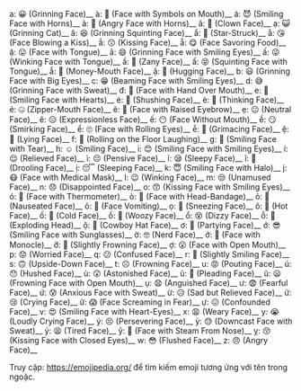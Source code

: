a: 😀 (Grinning Face)__
à: 🤬 (Face with Symbols on Mouth)__
á: 😈 (Smiling Face with Horns)__
ả: 👿 (Angry Face with Horns)__
ã: 🤡 (Clown Face)__
ạ: 😺 (Grinning Cat)__
ă: 😆 (Grinning Squinting Face)__
ắ: 🤩 (Star-Struck)__
ằ: 😘 (Face Blowing a Kiss)__
ẳ: 😗 (Kissing Face)__
ẵ: 😋 (Face Savoring Food)__
ặ: 😛 (Face with Tongue)__
â: 😄 (Grinning Face with Smiling Eyes)__
ấ: 😜 (Winking Face with Tongue)__
ầ: 🤪 (Zany Face)__
ẩ: 😝 (Squinting Face with Tongue)__
ẫ: 🤑 (Money-Mouth Face)__
ậ: 🤗 (Hugging Face)__
b: 😃 (Grinning Face with Big Eyes)__
c: 😁 (Beaming Face with Smiling Eyes)__
d: 😅 (Grinning Face with Sweat)__
đ: 🤭 (Face with Hand Over Mouth)__
e: 🥰 (Smiling Face with Hearts)__
é: 🤫 (Shushing Face)__
è: 🤔 (Thinking Face)__
ẻ: 🤐 (Zipper-Mouth Face)__
ẽ: 🤨 (Face with Raised Eyebrow)__
ẹ: 😐 (Neutral Face)__
ê: 😑 (Expressionless Face)__
ế: 😶 (Face Without Mouth)__
ề: 😏 (Smirking Face)__
ể: 🙄 (Face with Rolling Eyes)__
ễ: 😬 (Grimacing Face)__
ệ: 🤥 (Lying Face)__
f: 🤣 (Rolling on the Floor Laughing)__
g: 🥲 (Smiling Face with Tear)__
h: ☺️ (Smiling Face)__
i: 😊 (Smiling Face with Smiling Eyes)__
í: 😌 (Relieved Face)__
ì: 😔 (Pensive Face)__
ỉ: 😪 (Sleepy Face)__
ĩ: 🤤 (Drooling Face)__
ị: 😴 (Sleeping Face)__
k: 😇 (Smiling Face with Halo)__
j: 😷 (Face with Medical Mask)__
l: 😉 (Winking Face)__
m: 😒 (Unamused Face)__
n: 😞 (Disappointed Face)__
o: 😙 (Kissing Face with Smiling Eyes)__
ó: 🤒 (Face with Thermometer)__
ò: 🤕 (Face with Head-Bandage)__
ỏ: 🤢 (Nauseated Face)__
õ: 🤮 (Face Vomiting)__
ọ: 🤧 (Sneezing Face)__
ô: 🥵 (Hot Face)__
ố: 🥶 (Cold Face)__
ồ: 🥴 (Woozy Face)__
ổ: 😵 (Dizzy Face)__
ỗ: 🤯 (Exploding Head)__
ộ: 🤠 (Cowboy Hat Face)__
ơ: 🥳 (Partying Face)__
ớ: 😎 (Smiling Face with Sunglasses)__
ờ: 🤓 (Nerd Face)__
ở: 🧐 (Face with Monocle)__
ỡ: 🙁 (Slightly Frowning Face)__
ợ: 😮 (Face with Open Mouth)__
p: 😟 (Worried Face)__
q: 😕 (Confused Face)__
r: 🙂 (Slightly Smiling Face)__
s: 🙃 (Upside-Down Face)__
t: ☹️ (Frowning Face)__
u: 😡 (Pouting Face)__
ú: 😯 (Hushed Face)__
ù: 😲 (Astonished Face)__
ủ: 🥺 (Pleading Face)__
ũ: 😦 (Frowning Face with Open Mouth)__
ụ: 😧 (Anguished Face)__
ư: 😨 (Fearful Face)__
ứ: 😰 (Anxious Face with Sweat)__
ừ: 😥 (Sad but Relieved Face)__
ử: 😢 (Crying Face)__
ữ: 😱 (Face Screaming in Fear)__
ự: 😖 (Confounded Face)__
v: 😍 (Smiling Face with Heart-Eyes)__
x: 😩 (Weary Face)__
y: 😭 (Loudly Crying Face)__
ý: 😣 (Persevering Face)__
ỳ: 😓 (Downcast Face with Sweat)__
ỷ: 😫 (Tired Face)__
ỹ: 😤 (Face with Steam From Nose)__
ỵ: 😚 (Kissing Face with Closed Eyes)__
w: 😳 (Flushed Face)__
z: 😠 (Angry Face)__

Truy cập: https://emojipedia.org/ để tìm kiếm emoji tương ứng với tên trong ngoặc.